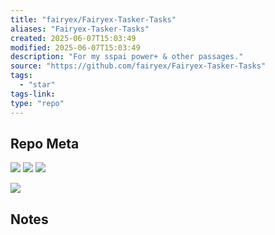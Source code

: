 ```yaml
---
title: "fairyex/Fairyex-Tasker-Tasks"
aliases: "Fairyex-Tasker-Tasks"
created: 2025-06-07T15:03:49
modified: 2025-06-07T15:03:49
description: "For my sspai power+ & other passages."
source: "https://github.com/fairyex/Fairyex-Tasker-Tasks"
tags:
  - "star"
tags-link:
type: "repo"
---
```

## Repo Meta

![](https://img.shields.io/github/stars/fairyex/Fairyex-Tasker-Tasks?style=for-the-badge&label=stars) ![](https://img.shields.io/github/repo-size/fairyex/Fairyex-Tasker-Tasks?style=for-the-badge&label=size) ![](https://img.shields.io/github/created-at/fairyex/Fairyex-Tasker-Tasks?style=for-the-badge&label=since)

[![](https://github-readme-stats.vercel.app/api/pin/?username=fairyex&repo=Fairyex-Tasker-Tasks&bg_color=00000000)](https://github.com/fairyex/Fairyex-Tasker-Tasks)

## Notes

